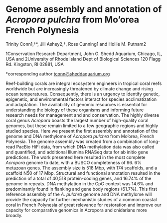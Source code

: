 # Genome assembly and annotation of _Acropora pulchra_ from Mo’orea French Polynesia

Trinity Conn1,†*, Jill Ashey2,†, Ross Cunning1 and Hollie M. Putnam2

1Conservation Research Department, John G. Shedd Aquarium, Chicago, IL, USA and 2University of Rhode Island
Dept of Biological Sciences 120 Flagg Rd. Kingston, RI 02881, USA

*corresponding author tconn@sheddaquarium.org

Reef-building corals are integral ecosystem engineers in tropical coral reefs worldwide but are increasingly threatened by climate
change and rising ocean temperatures. Consequently, there is an urgency to identify genetic, epigenetic, and environmental
factors interact for species acclimatization and adaptation. The availability of genomic resources is essential for understanding the
biology of these organisms and informing future research needs for management and and conservation. The highly diverse coral
genus _Acropora_ boasts the largest number of high-quality coral genomes, but these remain limited to a few geographic regions and
highly studied species. Here we present the first assembly and annotation of the genome and DNA methylome of _Acropora pulchra_
from Mo’orea, French Polynesia. The genome assembly was created from a combination of long-read PacBio HiFi data, from which
DNA methylation data was also called and quantified, and additional Illumina RNASeq data for ab initio gene predictions. The work
presented here resulted in the most complete _Acropora_ genome to date, with a BUSCO completeness of 96. 6% metazoan genes.
The assembly size is 518 Mbp, with 174 scaffolds, and a scaffold N50 of 17 Mbp. Structural and functional annotation resulted in the
prediction of a total of 40,518 protein-coding genes, and 16.74% of the genome in repeats. DNA methylation in the CpG context was
14.6% and predominantly found in flanking and gene body regions (61.7%). This first reference assembly of the _A. pulchra_ genome
and DNA methylome will provide the capacity for further mechanistic studies of a common coastal coral in French Polynesia of
great relevance for restoration and improve our capacity for comparative genomics in Acropora and cnidarians more broadly.
